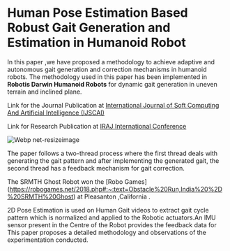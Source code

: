 # Human Pose Estimation Based Robust Gait Generation and Estimation in Humanoid Robot

 In this paper ,we have proposed a methodology to achieve adaptive and autonomous gait generation and correction mechanisms in humanoid robots. The methodology used in this paper has been implemented in **Robotis Darwin Humanoid Robots** for dynamic gait generation in uneven terrain and inclined plane.

Link for the Journal Publication at [International Journal of Soft Computing And Artificial Intelligence (IJSCAI)](https://iraj.doionline.org/dx/IJSCAI-IRAJ-DOIONLINE-16654)

Link for Research Publication at [IRAJ International Conference](https://www.digitalxplore.org/proceeding.php?pid=446)
 
![Webp net-resizeimage](https://user-images.githubusercontent.com/26904968/66437682-0d1c1580-ea48-11e9-8f79-ae2309d5c85c.png)

The paper follows a two-thread process where the first thread deals with generating the gait pattern and after implementing the generated gait, the second thread has a feedback mechanism for gait correction.

The SRMTH Ghost Robot won the [Robo Games] (https://robogames.net/2018.php#:~:text=Obstacle%20Run,India%20%2D%20SRMTH%20Ghost) at Pleasanton ,California . 

2D Pose Estimation is used on Human Gait videos to extract gait cycle pattern which is normalized and applied to the Robotic actuators.An IMU sensor present in the Centre of the Robot provides the feedback data for This paper proposes a detailed methodology and observations of the experimentation conducted.
